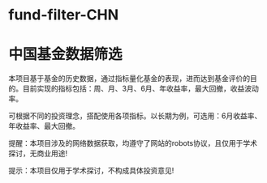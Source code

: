 # fund-filter-CHN
# 中国基金数据筛选

本项目基于基金的历史数据，通过指标量化基金的表现，进而达到基金评价的目的。目前实现的指标包括：周、月、3月、6月、年收益率，最大回撤，收益波动率。

可根据不同的投资理念，搭配使用各项指标。以长期为例，可选用：6月收益率、年收益率、最大回撤。



提醒：本项目涉及的网络数据获取，均遵守了网站的robots协议，且仅用于学术探讨，无商业用途!

提示：本项目仅用于学术探讨，不构成具体投资意见!
